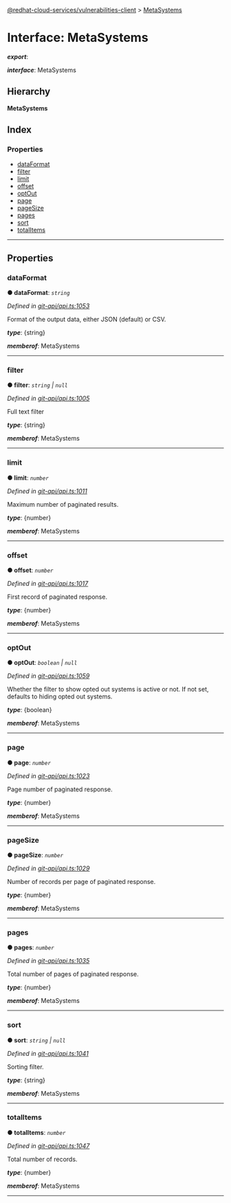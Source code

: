 [@redhat-cloud-services/vulnerabilities-client](../README.md) > [MetaSystems](../interfaces/metasystems.md)

# Interface: MetaSystems

*__export__*: 

*__interface__*: MetaSystems

## Hierarchy

**MetaSystems**

## Index

### Properties

* [dataFormat](metasystems.md#dataformat)
* [filter](metasystems.md#filter)
* [limit](metasystems.md#limit)
* [offset](metasystems.md#offset)
* [optOut](metasystems.md#optout)
* [page](metasystems.md#page)
* [pageSize](metasystems.md#pagesize)
* [pages](metasystems.md#pages)
* [sort](metasystems.md#sort)
* [totalItems](metasystems.md#totalitems)

---

## Properties

<a id="dataformat"></a>

###  dataFormat

**● dataFormat**: *`string`*

*Defined in [git-api/api.ts:1053](https://github.com/RedHatInsights/javascript-clients/blob/master/packages/vulnerabilities/git-api/api.ts#L1053)*

Format of the output data, either JSON (default) or CSV.

*__type__*: {string}

*__memberof__*: MetaSystems

___
<a id="filter"></a>

###  filter

**● filter**: *`string` \| `null`*

*Defined in [git-api/api.ts:1005](https://github.com/RedHatInsights/javascript-clients/blob/master/packages/vulnerabilities/git-api/api.ts#L1005)*

Full text filter

*__type__*: {string}

*__memberof__*: MetaSystems

___
<a id="limit"></a>

###  limit

**● limit**: *`number`*

*Defined in [git-api/api.ts:1011](https://github.com/RedHatInsights/javascript-clients/blob/master/packages/vulnerabilities/git-api/api.ts#L1011)*

Maximum number of paginated results.

*__type__*: {number}

*__memberof__*: MetaSystems

___
<a id="offset"></a>

###  offset

**● offset**: *`number`*

*Defined in [git-api/api.ts:1017](https://github.com/RedHatInsights/javascript-clients/blob/master/packages/vulnerabilities/git-api/api.ts#L1017)*

First record of paginated response.

*__type__*: {number}

*__memberof__*: MetaSystems

___
<a id="optout"></a>

###  optOut

**● optOut**: *`boolean` \| `null`*

*Defined in [git-api/api.ts:1059](https://github.com/RedHatInsights/javascript-clients/blob/master/packages/vulnerabilities/git-api/api.ts#L1059)*

Whether the filter to show opted out systems is active or not. If not set, defaults to hiding opted out systems.

*__type__*: {boolean}

*__memberof__*: MetaSystems

___
<a id="page"></a>

###  page

**● page**: *`number`*

*Defined in [git-api/api.ts:1023](https://github.com/RedHatInsights/javascript-clients/blob/master/packages/vulnerabilities/git-api/api.ts#L1023)*

Page number of paginated response.

*__type__*: {number}

*__memberof__*: MetaSystems

___
<a id="pagesize"></a>

###  pageSize

**● pageSize**: *`number`*

*Defined in [git-api/api.ts:1029](https://github.com/RedHatInsights/javascript-clients/blob/master/packages/vulnerabilities/git-api/api.ts#L1029)*

Number of records per page of paginated response.

*__type__*: {number}

*__memberof__*: MetaSystems

___
<a id="pages"></a>

###  pages

**● pages**: *`number`*

*Defined in [git-api/api.ts:1035](https://github.com/RedHatInsights/javascript-clients/blob/master/packages/vulnerabilities/git-api/api.ts#L1035)*

Total number of pages of paginated response.

*__type__*: {number}

*__memberof__*: MetaSystems

___
<a id="sort"></a>

###  sort

**● sort**: *`string` \| `null`*

*Defined in [git-api/api.ts:1041](https://github.com/RedHatInsights/javascript-clients/blob/master/packages/vulnerabilities/git-api/api.ts#L1041)*

Sorting filter.

*__type__*: {string}

*__memberof__*: MetaSystems

___
<a id="totalitems"></a>

###  totalItems

**● totalItems**: *`number`*

*Defined in [git-api/api.ts:1047](https://github.com/RedHatInsights/javascript-clients/blob/master/packages/vulnerabilities/git-api/api.ts#L1047)*

Total number of records.

*__type__*: {number}

*__memberof__*: MetaSystems

___

